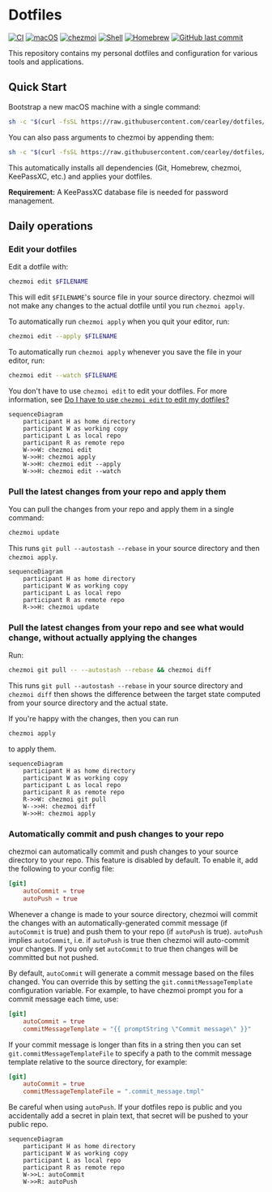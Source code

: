 # Dotfiles

[![CI](https://github.com/cearley/dotfiles/actions/workflows/ci.yml/badge.svg)](https://github.com/cearley/dotfiles/actions)
[![macOS](https://img.shields.io/badge/macOS-supported-success)](https://www.apple.com/macos/)
[![chezmoi](https://img.shields.io/badge/managed%20with-chezmoi-blue)](https://www.chezmoi.io/)
[![Shell](https://img.shields.io/badge/shell-zsh-green)](https://www.zsh.org/)
[![Homebrew](https://img.shields.io/badge/package%20manager-Homebrew-orange)](https://brew.sh/)
[![GitHub last commit](https://img.shields.io/github/last-commit/cearley/dotfiles)](https://github.com/cearley/dotfiles/commits)

This repository contains my personal dotfiles and configuration for various tools and applications.

## Quick Start

Bootstrap a new macOS machine with a single command:

```sh
sh -c "$(curl -fsSL https://raw.githubusercontent.com/cearley/dotfiles/main/remote_install.sh)"
```

You can also pass arguments to chezmoi by appending them:

```sh
sh -c "$(curl -fsSL https://raw.githubusercontent.com/cearley/dotfiles/main/remote_install.sh)" -- init --apply $GITHUB_USERNAME --keep-going --verbose
```

This automatically installs all dependencies (Git, Homebrew, chezmoi, KeePassXC, etc.) and applies your dotfiles.

**Requirement:** A KeePassXC database file is needed for password management.

## Daily operations

### Edit your dotfiles

Edit a dotfile with:

```sh
chezmoi edit $FILENAME
```

This will edit `$FILENAME`'s source file in your source directory. chezmoi will
not make any changes to the actual dotfile until you run `chezmoi apply`.

To automatically run `chezmoi apply` when you quit your editor, run:

```sh
chezmoi edit --apply $FILENAME
```

To automatically run `chezmoi apply` whenever you save the file in your editor, run:

```sh
chezmoi edit --watch $FILENAME
```

You don't have to use `chezmoi edit` to edit your dotfiles. For more
information, see [Do I have to use `chezmoi edit` to edit my
dotfiles?](frequently-asked-questions/usage.md#how-do-i-edit-my-dotfiles-with-chezmoi)

```mermaid
sequenceDiagram
    participant H as home directory
    participant W as working copy
    participant L as local repo
    participant R as remote repo
    W->>W: chezmoi edit
    W->>H: chezmoi apply
    W->>H: chezmoi edit --apply
    W->>H: chezmoi edit --watch
```

### Pull the latest changes from your repo and apply them

You can pull the changes from your repo and apply them in a single command:

```sh
chezmoi update
```

This runs `git pull --autostash --rebase` in your source directory and then
`chezmoi apply`.

```mermaid
sequenceDiagram
    participant H as home directory
    participant W as working copy
    participant L as local repo
    participant R as remote repo
    R->>H: chezmoi update
```

### Pull the latest changes from your repo and see what would change, without actually applying the changes

Run:

```sh
chezmoi git pull -- --autostash --rebase && chezmoi diff
```

This runs `git pull --autostash --rebase` in your source directory and `chezmoi
diff` then shows the difference between the target state computed from your
source directory and the actual state.

If you're happy with the changes, then you can run

```sh
chezmoi apply
```

to apply them.

```mermaid
sequenceDiagram
    participant H as home directory
    participant W as working copy
    participant L as local repo
    participant R as remote repo
    R->>W: chezmoi git pull
    W-->>H: chezmoi diff
    W->>H: chezmoi apply
```

### Automatically commit and push changes to your repo

chezmoi can automatically commit and push changes to your source directory to
your repo. This feature is disabled by default. To enable it, add the following
to your config file:

```toml title="~/.config/chezmoi/chezmoi.toml"
[git]
    autoCommit = true
    autoPush = true
```

Whenever a change is made to your source directory, chezmoi will commit the
changes with an automatically-generated commit message (if `autoCommit` is true)
and push them to your repo (if `autoPush` is true). `autoPush` implies
`autoCommit`, i.e. if `autoPush` is true then chezmoi will auto-commit your
changes. If you only set `autoCommit` to true then changes will be committed but
not pushed.

By default, `autoCommit` will generate a commit message based on the files
changed. You can override this by setting the `git.commitMessageTemplate`
configuration variable. For example, to have chezmoi prompt you for a commit
message each time, use:

```toml title="~/.config/chezmoi/chezmoi.toml"
[git]
    autoCommit = true
    commitMessageTemplate = "{{ promptString \"Commit message\" }}"
```

If your commit message is longer than fits in a string then you can set
`git.commitMessageTemplateFile` to specify a path to the commit message template
relative to the source directory, for example:

```toml title="~/.config/chezmoi/chezmoi.toml"
[git]
    autoCommit = true
    commitMessageTemplateFile = ".commit_message.tmpl"
```

Be careful when using `autoPush`. If your dotfiles repo is public and you
accidentally add a secret in plain text, that secret will be pushed to your
public repo.

```mermaid
sequenceDiagram
    participant H as home directory
    participant W as working copy
    participant L as local repo
    participant R as remote repo
    W->>L: autoCommit
    W->>R: autoPush
```
